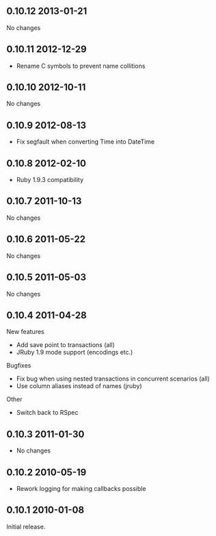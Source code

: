 ## 0.10.12 2013-01-21

No changes

## 0.10.11 2012-12-29

* Rename C symbols to prevent name collitions

## 0.10.10 2012-10-11

No changes

## 0.10.9 2012-08-13

* Fix segfault when converting Time into DateTime

## 0.10.8 2012-02-10

* Ruby 1.9.3 compatibility

## 0.10.7 2011-10-13

No changes

## 0.10.6 2011-05-22

No changes

## 0.10.5 2011-05-03

No changes

## 0.10.4 2011-04-28

New features
* Add save point to transactions (all)
* JRuby 1.9 mode support (encodings etc.)

Bugfixes
* Fix bug when using nested transactions in concurrent scenarios (all)
* Use column aliases instead of names (jruby)

Other
* Switch back to RSpec

## 0.10.3 2011-01-30
* No changes

## 0.10.2 2010-05-19
* Rework logging for making callbacks possible

## 0.10.1 2010-01-08

Initial release.

